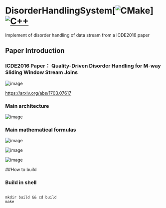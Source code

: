 # DisorderHandlingSystem[![CMake](https://github.com/intellistream/ModernCPlusProjectTemplate/actions/workflows/cmake.yml/badge.svg?branch=main)] [![C++](https://img.shields.io/badge/-C++-3776AB?style=flat-square&logo=c++&logoColor=ffffff)](https://www.python.org/)
Implement of disorder handling of data stream from a ICDE2016 paper

## Paper Introduction
### ICDE2016 Paper： Quality-Driven Disorder Handling for M-way Sliding Window Stream Joins

![image](https://user-images.githubusercontent.com/105226542/217196933-3c82d383-2cff-4519-85f4-df7ce8955160.png)

https://arxiv.org/abs/1703.07617




### Main architecture
![image](https://user-images.githubusercontent.com/105226542/216963968-9ee72e72-3ddc-404f-8b45-119a0a136d1f.png)



### Main mathematical formulas


![image](https://user-images.githubusercontent.com/105226542/216964302-0ce5d0ea-0b6c-4f64-90be-53e912edc550.png)


![image](https://user-images.githubusercontent.com/105226542/216964340-1f2a175a-c8b8-4372-92a8-dd0433a3a046.png)

![image](https://user-images.githubusercontent.com/105226542/216964400-5ea4b7bb-b7a5-4546-850c-cdcfbefa8ee1.png)

##How to build

### Build in shell

```shell

mkdir build && cd build
make 
